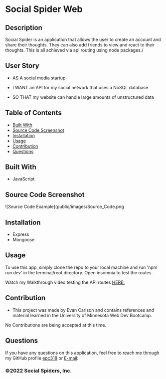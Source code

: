 # Social Spider Web
  
## Description
Social Spider is an application that allows the user to create an account and share their thoughts. They can also add friends to view and react to their thoughts. This is all achieved via api routing using node packages./

## User Story
* AS A social media startup

* I WANT an API for my social network that uses a NoSQL database

* SO THAT my website can handle large amounts of unstructured data


## Table of Contents
- [Built With](#languages)
- [Source Code Screenshot](#Code)
- [Installation](#Install)
- [Usage](#Usage)
- [Contribution](#contributing)
- [Questions](#questions)

## Built With
* JavaScript


## Source Code Screenshot
![Source Code Example](public/images/Source_Code.png

## Installation

* Express
* Mongoose


## Usage
To use this app, simply clone the repo to your local machine and run 'npm run dev' in the terminal/root directory. Open insomnia to test the routes.

Watch my Walkthrough video testing the API routes [HERE:](https://watch.screencastify.com/v/dzoAjYUxhKtnkp6xs4SJ)


## Contribution
- This project was made by Evan Carlson and contains references and material learned in the University of Minnesota Web Dev Bootcamp.

No Contributions are being accepted at this time.

## Questions
If you have any questions on this application, feel free to reach me through my GitHub profile [epc318](https://github.com/epc318) or [E-mail](carl4917@umn.edu):


### ©️2022  Social Spiders, Inc.